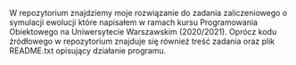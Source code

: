 W repozytorium znajdziemy moje rozwiązanie do zadania zaliczeniowego o symulacji ewolucji które napisałem
w ramach kursu Programowania Obiektowego na Uniwersytecie Warszawskim (2020/2021). Oprócz kodu źródłowego w repozytorium znajduje się również treść zadania oraz plik
README.txt opisujący działanie programu.

